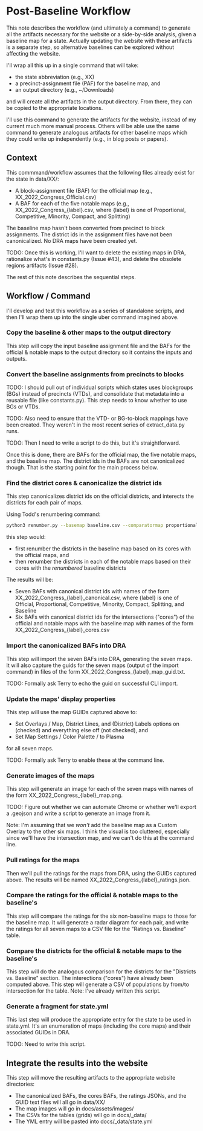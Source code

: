 # Post-Baseline Workflow

This note describes the workflow (and ultimately a command) 
to generate all the artifacts necessary for the website or a side-by-side analysis,
given a baseline map for a state.
Actually updating the website with these artifacts is a separate step, 
so alternative baselines can be explored without affecting the website.

I'll wrap all this up in a single command that will take:

- the state abbreviation (e.g., XX)
- a precinct-assignment file (PAF) for the baseline map, and
- an output directory (e.g., ~/Downloads)

and will create all the artifacts in the output directory.
From there, they can be copied to the appropriate locations. 

I'll use this command to generate the artifacts for the website, instead of my current much more manual process. 
Others will be able use the same command to generate analogous artifacts for other baseline maps
which they could write up independently (e.g., in blog posts or papers).

## Context

This commmand/workflow assumes that the following files already exist for the state in data/XX/:

- A block-assignment file (BAF) for the official map (e.g., XX_2022_Congress_Official.csv)
- A BAF for each of the five notable maps (e.g., XX_2022_Congress_{label}.csv, 
  where {label} is one of Proportional, Competitive, Minority, Compact, and Splitting)

The baseline map hasn't been converted from precinct to block assignments.
The district ids in the assignment files have not been canonicalized.
No DRA maps have been created yet.

TODO: Once this is working, I'll want to 
delete the existing maps in DRA,
rationalize what's in constants.py (Issue #43), and 
delete the obsolete regions artifacts (Issue #28).

The rest of this note describes the sequential steps.

## Workflow / Command

I'll develop and test this workflow as a series of standalone scripts, and 
then I'll wrap them up into the single uber command imagined above.

### Copy the baseline & other maps to the output directory

This step will copy the input baseline assignment file and the BAFs for the official & notable maps 
to the output directory so it contains the inputs and outputs.

### Convert the baseline assignments from precincts to blocks

TODO: I should pull out of individual scripts which states uses blockgroups (BGs) instead of precincts (VTDs), and
consolidate that metadata into a reusable file (like constants.py).
This step needs to know whether to use BGs or VTDs.

TODO: Also need to ensure that the VTD- or BG-to-block mappings have been created.
They weren't in the most recent series of extract_data.py runs.

TODO: Then I need to write a script to do this, but it's straightforward.

Once this is done, there are BAFs for the official map, the five notable maps, and the baseline map.
The district ids in the BAFs are not canonicalized though.
That is the starting point for the main process below.

### Find the district cores & canonicalize the district ids

This step canonicalizes district ids on the official districts, and 
interects the districts for each pair of maps.

Using Todd's renumbering command:

```bash
python3 renumber.py --basemap baseline.csv --comparatormap proportional.csv --renumbered new_proportional.csv --cores baseline_proportional_cores.csv
```

this step would:

- first renumber the districts in the baseline map based on its cores with the official maps, and 
- then renumber the districts in each of the notable maps based on their cores with the *renumbered* baseline districts

The results will be:

- Seven BAFs with canonical district ids with names of the form 
  XX_2022_Congress_{label}_canonical.csv, where {label} is one of Official, Proportional, Competitive, Minority, Compact, Splitting, and Baseline
- Six BAFs with canonical district ids for the intersections ("cores") of the official and notable maps with the baseline map 
  with names of the form XX_2022_Congress_{label}_cores.csv

### Import the canonicalized BAFs into DRA

This step will import the seven BAFs into DRA, generating the seven maps.
It will also capture the guids for the seven maps (output of the import command) in files of the form 
XX_2022_Congress_{label}_map_guid.txt.

TODO: Formally ask Terry to echo the guid on successful CLI import.

### Update the maps' display properties

This step will use the map GUIDs captured above to:

- Set Overlays / Map, District Lines, and (District) Labels options on (checked) and everything else off (not checked), and
- Set Map Settings / Color Palette / to Plasma

for all seven maps.

TODO: Formally ask Terry to enable these at the command line.

### Generate images of the maps

This step will generate an image for each of the seven maps
with names of the form XX_2022_Congress_{label}_map.png.

TODO: Figure out whether we can automate Chrome or 
whether we'll export a .geojson and write a script to generate an image from it.

Note: I'm assuming that we *won't* add the baseline map as a Custom Overlay to the other six maps.
I think the visual is too cluttered, especially since we'll have the intersection map, and 
we can't do this at the command line.

### Pull ratings for the maps

Then we'll pull the ratings for the maps from DRA, using the GUIDs captured above.
The results will be named XX_2022_Congress_{label}_ratings.json.

### Compare the ratings for the official & notable maps to the baseline's

This step will compare the ratings for the six non-baseline maps to those for the baseline map.
It will generate a radar diagram for each pair, and
write the ratings for all seven maps to a CSV file for the "Ratings vs. Baseline" table.

### Compare the districts for the official & notable maps to the baseline's

This step will do the analogous comparison for the districts for the "Districts vs. Baseline" section.
The interections ("cores") have already been computed above.
This step will generate a CSV of populations by from/to intersection for the table.
Note: I've already written this script. 

### Generate a fragment for state.yml

This last step will produce the appropriate entry for the state to be used in state.yml.
It's an enumeration of maps (including the core maps) and their associated GUIDs in DRA.

TODO: Need to write this script.

## Integrate the results into the website

This step will move the resulting artifacts to the appropriate website directories:

- The canonicalized BAFs, the cores BAFs, the ratings JSONs, and the GUID text files will all go in data/XX/
- The map images will go in docs/assets/images/
- The CSVs for the tables (grids) will go in docs/_data/
- The YML entry will be pasted into docs/_data/state.yml
